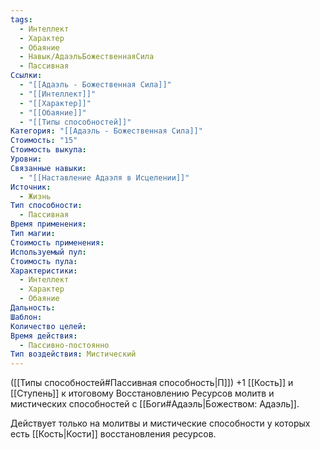 ```yaml
---
tags:
  - Интеллект
  - Характер
  - Обаяние
  - Навык/АдаэльБожественнаяСила
  - Пассивная
Ссылки:
  - "[[Адаэль - Божественная Сила]]"
  - "[[Интеллект]]"
  - "[[Характер]]"
  - "[[Обаяние]]"
  - "[[Типы способностей]]"
Категория: "[[Адаэль - Божественная Сила]]"
Стоимость: "15"
Стоимость выкупа: 
Уровни: 
Связанные навыки:
  - "[[Наставление Адаэля в Исцелении]]"
Источник:
  - Жизнь
Тип способности:
  - Пассивная
Время применения: 
Тип магии: 
Стоимость применения: 
Используемый пул: 
Стоимость пула: 
Характеристики:
  - Интеллект
  - Характер
  - Обаяние
Дальность: 
Шаблон: 
Количество целей: 
Время действия:
  - Пассивно-постоянно
Тип воздействия: Мистический
---
```

([[Типы способностей#Пассивная способность|П]]) +1 [[Кость]] и [[Ступень]] к итоговому Восстановлению Ресурсов молитв и мистических способностей с [[Боги#Адаэль|Божеством: Адаэль]].

Действует только на молитвы и мистические способности у которых есть [[Кость|Кости]] восстановления ресурсов.